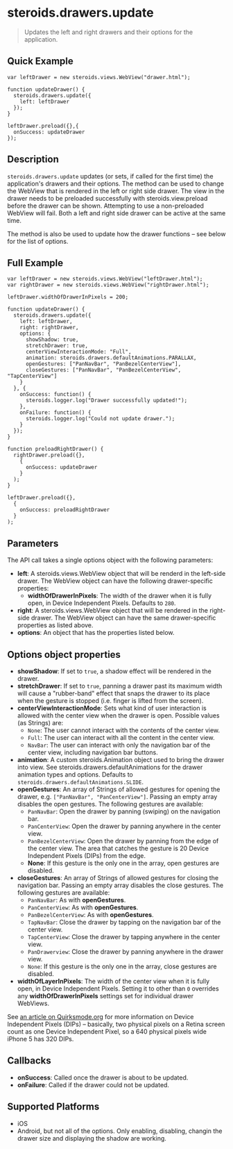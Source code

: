 steroids.drawers.update
=======================

> Updates the left and right drawers and their options for the application.

Quick Example
-------------

    var leftDrawer = new steroids.views.WebView("drawer.html");

    function updateDrawer() {
      steroids.drawers.update({
        left: leftDrawer
      });
    }

    leftDrawer.preload({},{
      onSuccess: updateDrawer
    });

Description
-----------

`steroids.drawers.update` updates (or sets, if called for the first time) the application's drawers and their options. The method can be used to change the WebView that is rendered in the left or right side drawer. The view in the drawer needs to be preloaded successfully with steroids.view.preload before the drawer can be shown. Attempting to use a non-preloaded WebView will fail. Both a left and right side drawer can be active at the same time.

The method is also be used to update how the drawer functions – see below for the list of options.

Full Example
------------

    var leftDrawer = new steroids.views.WebView("leftDrawer.html");
    var rightDrawer = new steroids.views.WebView("rightDrawer.html");

    leftDrawer.widthOfDrawerInPixels = 200;

    function updateDrawer() {
      steroids.drawers.update({
        left: leftDrawer,
        right: rightDrawer,
        options: {
          showShadow: true,
          stretchDrawer: true,
          centerViewInteractionMode: "Full",
          animation: steroids.drawers.defaultAnimations.PARALLAX,
          openGestures: ["PanNavBar", "PanBezelCenterView"],
          closeGestures: ["PanNavBar", "PanBezelCenterView", "TapCenterView"]
        }
      }, {
        onSuccess: function() {
          steroids.logger.log("Drawer successfully updated!");
        },
        onFailure: function() {
          steroids.logger.log("Could not update drawer.");
        }
      });
    }

    function preloadRightDrawer() {
      rightDrawer.preload({},
        {
          onSuccess: updateDrawer
        }
      );
    }

    leftDrawer.preload({},
      {
        onSuccess: preloadRightDrawer
      }
    );

Parameters
----------

The API call takes a single options object with the following parameters:

- __left__: A steroids.views.WebView object that will be renderd in the left-side drawer. The WebView object can have the following drawer-specific properties:
  - __widthOfDrawerInPixels__: The width of the drawer when it is fully open, in Device Independent Pixels. Defaults to `280`.
- __right__: A steroids.views.WebView object that will be rendered in the right-side drawer. The WebView object can have the same drawer-specific properties as listed above.
- __options__: An object that has the properties listed below.


Options object properties
-------------------------

- __showShadow__: If set to `true`, a shadow effect will be rendered in the drawer.
- __stretchDrawer__: If set to `true`, panning a drawer past its maximum width will cause a "rubber-band" effect that snaps the drawer to its place when the gesture is stopped (i.e. finger is lifted from the screen).
- __centerViewInteractionMode__: Sets what kind of user interaction is allowed with the center view when the drawer is open. Possible values (as Strings) are:
  - `None`: The user cannot interact with the contents of the center view.
  - `Full`: The user can interact with all the content in the center view.
  - `NavBar`: The user can interact with only the navigation bar of the center view, including navigation bar buttons.
- __animation__: A custom steroids.Animation object used to bring the drawer into view. See steroids.drawers.defaultAnimations for the drawer animation types and options. Defaults to `steroids.drawers.defaultAnimations.SLIDE`.
- __openGestures__: An array of Strings of allowed gestures for opening the drawer, e.g. `["PanNavBar", "PanCenterView"]`. Passing an empty array disables the open gestures. The following gestures are available:
  - `PanNavBar`: Open the drawer by panning (swiping) on the navigation bar.
  - `PanCenterView`: Open the drawer by panning anywhere in the center view.
  - `PanBezelCenterView`: Open the drawer by panning from the edge of the center view. The area that catches the gesture is 20 Device Independent Pixels (DIPs) from the edge.
  - __None__: If this gesture is the only one in the array, open gestures are disabled.
- __closeGestures__: An array of Strings of allowed gestures for closing the navigation bar. Passing an empty array disables the close gestures. The following gestures are available:
  - `PanNavBar`: As with __openGestures__.
  - `PanCenterView`: As with __openGestures__.
  - `PanBezelCenterView`: As with __openGestures__.
  - `TapNavBar`: Close the drawer by tapping on the navigation bar of the center view.
  - `TapCenterView`: Close the drawer by tapping anywhere in the center view.
  - `PanDrawerview`: Close the drawer by panning anywhere in the drawer view.
  - `None`: If this gesture is the only one in the array, close gestures are disabled.
- __widthOfLayerInPixels__: The width of the center view when it is fully open, in Device Independent Pixels. Setting it to other than `0` overrides any __widthOfDrawerInPixels__ settings set for individual drawer WebViews.

See <a href="http://www.quirksmode.org/blog/archives/2010/04/a_pixel_is_not.html">an article on Quirksmode.org</a> for more information on Device Independent Pixels (DIPs) – basically, two physical pixels on a Retina screen count as one Device Independent Pixel, so a 640 physical pixels wide iPhone 5 has 320 DIPs.

Callbacks
---------

- __onSuccess__: Called once the drawer is about to be updated.
- __onFailure__: Called if the drawer could not be updated.

Supported Platforms
-------------------

- iOS
- Android, but not all of the options. Only enabling, disabling, changin the drawer size and displaying the shadow are working.
